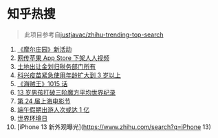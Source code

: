 # 知乎热搜

> 此项目参考自[justjavac/zhihu-trending-top-search](https://github.com/justjavac/zhihu-trending-top-search/blob/main/utils.ts)

<!-- BEGIN -->
  <!-- 最后更新时间:Sun Jun 06 2021 19:54:11 GMT+0000 (Coordinated Universal Time) -->
  1. [《摩尔庄园》新活动](https://www.zhihu.com/search?q=摩尔庄园)
1. [网传苹果 App Store 下架人人视频](https://www.zhihu.com/search?q=人人视频)
1. [土地出让金划归税务部门所有](https://www.zhihu.com/search?q=土地出让金)
1. [科兴疫苗紧急使用年龄扩大到 3 岁以上](https://www.zhihu.com/search?q=科兴疫苗)
1. [《海贼王》1015 话](https://www.zhihu.com/search?q=海贼王)
1. [13 岁男孩打破三阶魔方平均世界纪录](https://www.zhihu.com/search?q=魔方速拧)
1. [第 24 届上海电影节](https://www.zhihu.com/search?q=上海电影节)
1. [端午假期出游人次或达 1 亿](https://www.zhihu.com/search?q=端午假期)
1. [世界环境日](https://www.zhihu.com/search?q=世界环境日)
1. [iPhone 13 新外观曝光](https://www.zhihu.com/search?q=iPhone 13)
  <!-- END -->
